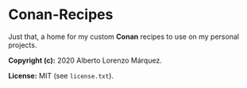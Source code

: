 # Conan-Recipes

Just that, a home for my custom **Conan** recipes to use on my personal projects.

**Copyright (c):** 2020 Alberto Lorenzo Márquez.

**License:** MIT (see `license.txt`).
